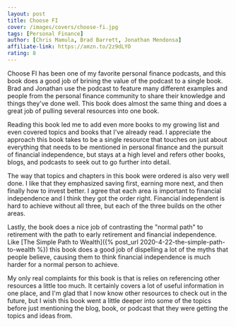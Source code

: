 ```yaml
---
layout: post
title: Choose FI
cover: /images/covers/choose-fi.jpg
tags: [Personal Finance]
author: [Chris Mamula, Brad Barrett, Jonathan Mendonsa]
affiliate-link: https://amzn.to/2z9dLYO
rating: 8
---
```


Choose FI has been one of my favorite personal finance podcasts, and this book does a good job of brining the value of the podcast to a single book. Brad and Jonathan use the podcast to feature many different examples and people from the personal finance community to share their knowledge and things they've done well. This book does almost the same thing and does a great job of pulling several resources into one book.

Reading this book led me to add even more books to my growing list and even covered topics and books that I've already read. I appreciate the approach this book takes to be a single resource that touches on just about everything that needs to be mentioned in personal finance and the pursuit of financial independence, but stays at a high level and refers other books, blogs, and podcasts to seek out to go further into detail.

The way that topics and chapters in this book were ordered is also very well done. I like that they emphasized saving first, earning more next, and then finally how to invest better. I agree that each area is important to financial independence and I think they got the order right. Financial independent is hard to achieve without all three, but each of the three builds on the other areas.

Lastly, the book does a nice job of contrasting the "normal path" to retirement with the path to early retirement and financial independence. Like [The Simple Path to Wealth]({% post_url 2020-4-22-the-simple-path-to-wealth %}) this book does a good job of dispelling a lot of the myths that people believe, causing them to think financial independence is much harder for a normal person to achieve.

My only real complaints for this book is that is relies on referencing other resources a little too much. It certainly covers a lot of useful information in one place, and I'm glad that I now know other resources to check out in the future, but I wish this book went a little deeper into some of the topics before just mentioning the blog, book, or podcast that they were getting the topics and ideas from.

